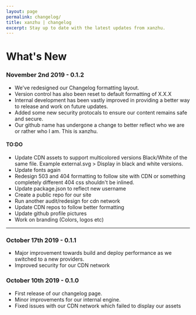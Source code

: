 ```yaml
---
layout: page
permalink: changelog/
title: xanzhu | changelog
excerpt: Stay up to date with the latest updates from xanzhu. 
---
```


# What's New

### November 2nd 2019 - 0.1.2
- We've redesigned our Changelog formatting layout.
- Version control has also been reset to default formatting of X.X.X
- Internal development has been vastly improved in providing a better way to release and work on future updates.
- Added some new security protocals to ensure our content remains safe and secure.
- Our github name has undergone a change to better reflect who we are or rather who I am. This is xanzhu.


#### TO:DO 
- Update CDN assets to support multicolored versions Black/White of the same file. Example external.svg > Display in black and white versions.
- Update fonts again
- Redesign 503 and 404 formatting to follow site with CDN or something completely different 404 css shouldn't be inlined.
- Update package.json to reflect new username
- Create a public repo for our site 
- Run another audit/redesign for cdn network
- Update CDN repos to follow better formatting
- Update github profile pictures
- Work on branding (Colors, logos etc)

----

### October 17th 2019 - 0.1.1
- Major improvement towards build and deploy performance as we switched to a new providers.
- Improved security for our CDN network

### October 10th 2019 - 0.1.0
- First release of our changelog page.
- Minor improvements for our internal engine.
- Fixed issues with our CDN network which failed to display our assets